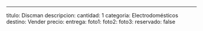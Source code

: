 ---
titulo: Discman
descripcion: 
cantidad: 1
categoria: Electrodomésticos
destino: Vender
precio: 
entrega: 
foto1: 
foto2: 
foto3: 
reservado: false
